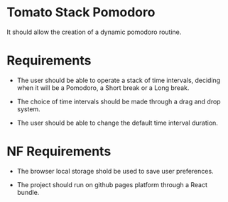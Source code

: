 # Tomato Stack Pomodoro

It should allow the creation of a dynamic pomodoro routine.

# Requirements

- The user should be able to operate a stack of time intervals, deciding when it will be a Pomodoro, a Short break or a Long break.

- The choice of time intervals should be made through a drag and drop system.

- The user should be able to change the default time interval duration.

# NF Requirements

- The browser local storage shold be used to save user preferences.

- The project should run on github pages platform through a React bundle.
